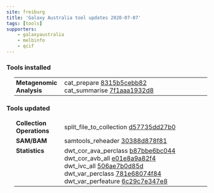 ```yaml
---
site: freiburg
title: 'Galaxy Australia tool updates 2020-07-07'
tags: [tools]
supporters:
    - galaxyaustralia
    - melbinfo
    - qcif
---
```



<style>
  table {
    width: 100%;
    margin: 10px 20px;
  }
  table th {
    display: none;
  }
  td {
    padding: 3px 5px;
  }
  tr td:nth-child(1) {
    vertical-align: top;
    width: 25%;
  }
</style>

### Tools installed

| Section | Tool |
|---------|-----|
| **Metagenomic Analysis** | cat_prepare [8315b5cebb82](https://toolshed.g2.bx.psu.edu/view/iuc/cat_prepare/8315b5cebb82)<br/>cat_summarise [7f1aaa1932d8](https://toolshed.g2.bx.psu.edu/view/iuc/cat_summarise/7f1aaa1932d8) |

### Tools updated

| Section | Tool |
|---------|-----|
| **Collection Operations** | split_file_to_collection [d57735dd27b0](https://toolshed.g2.bx.psu.edu/view/bgruening/split_file_to_collection/d57735dd27b0) |
| **SAM/BAM** | samtools_reheader [30388d878f81](https://toolshed.g2.bx.psu.edu/view/devteam/samtools_reheader/30388d878f81) |
| **Statistics** | dwt_cor_ava_perclass [b87bbe6bc044](https://toolshed.g2.bx.psu.edu/view/devteam/dwt_cor_ava_perclass/b87bbe6bc044)<br/>dwt_cor_avb_all [e01e8a9a82f4](https://toolshed.g2.bx.psu.edu/view/devteam/dwt_cor_avb_all/e01e8a9a82f4)<br/>dwt_ivc_all [506ae7b0d85d](https://toolshed.g2.bx.psu.edu/view/devteam/dwt_ivc_all/506ae7b0d85d)<br/>dwt_var_perclass [781e68074f84](https://toolshed.g2.bx.psu.edu/view/devteam/dwt_var_perclass/781e68074f84)<br/>dwt_var_perfeature [6c29c7e347e8](https://toolshed.g2.bx.psu.edu/view/devteam/dwt_var_perfeature/6c29c7e347e8) |

